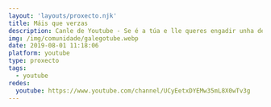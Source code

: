 ```yaml
---
layout: 'layouts/proxecto.njk'
title: Máis que verzas
description: Canle de Youtube - Se é a túa e lle queres engadir unha descripción e etiquetas, ponte en contacto con nós.
img: /img/comunidade/galegotube.webp
date: 2019-08-01 11:18:06
platform: youtube
type: proxecto
tags:
  - youtube
redes:
  youtube: https://www.youtube.com/channel/UCyEetxDYEMw35mL8X0wTv3g
---
```


